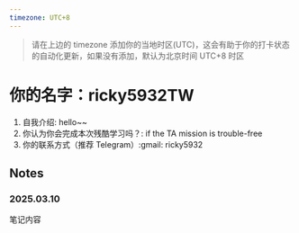 ```yaml
---
timezone: UTC+8
---
```


> 请在上边的 timezone 添加你的当地时区(UTC)，这会有助于你的打卡状态的自动化更新，如果没有添加，默认为北京时间 UTC+8 时区


# 你的名字：ricky5932TW

1. 自我介绍: hello~~
2. 你认为你会完成本次残酷学习吗？: if the TA mission is trouble-free
3. 你的联系方式（推荐 Telegram）:gmail: ricky5932

## Notes

<!-- Content_START -->

### 2025.03.10

笔记内容


<!-- Content_END -->
